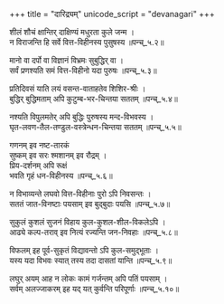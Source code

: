 +++
title = "दारिद्र्यम्"
unicode_script = "devanagari"
+++

शीलं शौचं क्षान्तिर् दाक्षिण्यं मधुरता कुले जन्म ।  
न विराजन्ति हि सर्वे वित्त-विहीनस्य पुसुषस्य ॥पन्च्_५.२॥  

मानो वा दर्पो वा विज्ञानं विभ्रमः सुबुद्धिर् वा ।  
सर्वं प्रणश्यति समं वित्त-विहीनो यदा पुरुषः ॥पन्च्_५.३॥  

प्रतिदिवसं याति लयं वसन्त-वाताहतेव शिशिर-श्रीः ।  
बुद्धिर् बुद्धिमताम् अपि कुटुम्ब-भर-चिन्तया सततम् ॥पन्च्_५.४॥  

नश्यति विपुलमतेर् अपि बुद्धिः पुरुषस्य मन्द-विभवस्य ।  
घृत-लवण-तैल-तण्डुल-वस्त्रेन्धन-चिन्तया सततम् ॥पन्च्_५.५॥  

गणनम् इव नष्ट-तारकं  
सुष्कम् इव सरः श्मशानम् इव रौद्रम् ।  
प्रिय-दर्शनम् अपि रूक्षं  
भवति गृहं धन-विहीनस्य ॥पन्च्_५.६॥  

न विभाव्यन्ते लघवो वित्त-विहीनाः पुरो ऽपि निवसन्तः ।  
सततं जात-विनष्टाः पयसाम् इव बुद्बुदाः पयसि ॥पन्च्_५.७॥  

सुकुलं कुशलं सुजनं विहाय कुल-कुशल-शील-विकलेऽपि ।  
आढ्ये कल्प-तराव् इव नित्यं रज्यन्ति जन-निवहाः ॥पन्च्_५.८॥  

विफलम् इह पूर्व-सुकृतं विद्यावन्तो ऽपि कुल-समुद्भूताः ।  
यस्य यदा विभवः स्यात् तस्य तदा दासतां यान्ति ॥पन्च्_५.९॥  

लघुर् अयम् आह न लोकः कामं गर्जन्तम् अपि पतिं पयसाम् ।  
सर्वम् अलज्जाकरम् इह यद् यत् कुर्वन्ति परिपूर्णाः ॥पन्च्_५.१०॥  
